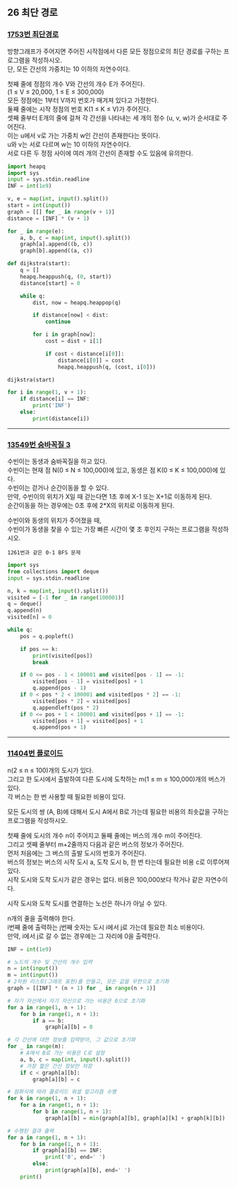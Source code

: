 ## 26 최단 경로

### [1753번 최단경로](https://www.acmicpc.net/problem/1753)

방향그래프가 주어지면 주어진 시작점에서 다른 모든 정점으로의 최단 경로를 구하는 프로그램을 작성하시오.  
단, 모든 간선의 가중치는 10 이하의 자연수이다.

첫째 줄에 정점의 개수 V와 간선의 개수 E가 주어진다.  
(1 ≤ V ≤ 20,000, 1 ≤ E ≤ 300,000)  
모든 정점에는 1부터 V까지 번호가 매겨져 있다고 가정한다.  
둘째 줄에는 시작 정점의 번호 K(1 ≤ K ≤ V)가 주어진다.  
셋째 줄부터 E개의 줄에 걸쳐 각 간선을 나타내는 세 개의 정수 (u, v, w)가 순서대로 주어진다.  
이는 u에서 v로 가는 가중치 w인 간선이 존재한다는 뜻이다.  
u와 v는 서로 다르며 w는 10 이하의 자연수이다.  
서로 다른 두 정점 사이에 여러 개의 간선이 존재할 수도 있음에 유의한다.

```python
import heapq
import sys
input = sys.stdin.readline
INF = int(1e9)

v, e = map(int, input().split())
start = int(input())
graph = [[] for _ in range(v + 1)]
distance = [INF] * (v + 1)

for _ in range(e):
    a, b, c = map(int, input().split())
    graph[a].append((b, c))
    graph[b].append((a, c))

def dijkstra(start):
    q = []
    heapq.heappush(q, (0, start))
    distance[start] = 0

    while q:
        dist, now = heapq.heappop(q)

        if distance[now] < dist:
            continue

        for i in graph[now]:
            cost = dist + i[1]

            if cost < distance[i[0]]:
                distance[i[0]] = cost
                heapq.heappush(q, (cost, i[0]))

dijkstra(start)

for i in range(1, v + 1):
    if distance[i] == INF:
        print('INF')
    else:
        print(distance[i])
```

---

### [13549번 숨바꼭질 3](https://www.acmicpc.net/problem/13549)

수빈이는 동생과 숨바꼭질을 하고 있다.  
수빈이는 현재 점 N(0 ≤ N ≤ 100,000)에 있고, 동생은 점 K(0 ≤ K ≤ 100,000)에 있다.  
수빈이는 걷거나 순간이동을 할 수 있다.  
만약, 수빈이의 위치가 X일 때 걷는다면 1초 후에 X-1 또는 X+1로 이동하게 된다.  
순간이동을 하는 경우에는 0초 후에 2\*X의 위치로 이동하게 된다.

수빈이와 동생의 위치가 주어졌을 때,  
수빈이가 동생을 찾을 수 있는 가장 빠른 시간이 몇 초 후인지 구하는 프로그램을 작성하시오.

```text
1261번과 같은 0-1 BFS 문제
```

```python
import sys
from collections import deque
input = sys.stdin.readline

n, k = map(int, input().split())
visited = [-1 for _ in range(100001)]
q = deque()
q.append(n)
visited[n] = 0

while q:
    pos = q.popleft()

    if pos == k:
        print(visited[pos])
        break

    if 0 <= pos - 1 < 100001 and visited[pos - 1] == -1:
        visited[pos - 1] = visited[pos] + 1
        q.append(pos - 1)
    if 0 < pos * 2 < 100001 and visited[pos * 2] == -1:
        visited[pos * 2] = visited[pos]
        q.appendleft(pos * 2)
    if 0 <= pos + 1 < 100001 and visited[pos + 1] == -1:
        visited[pos + 1] = visited[pos] + 1
        q.append(pos + 1)
```

---

### [11404번 플로이드](https://www.acmicpc.net/problem/11404)

n(2 ≤ n ≤ 100)개의 도시가 있다.  
그리고 한 도시에서 출발하여 다른 도시에 도착하는 m(1 ≤ m ≤ 100,000)개의 버스가 있다.  
각 버스는 한 번 사용할 때 필요한 비용이 있다.

모든 도시의 쌍 (A, B)에 대해서 도시 A에서 B로 가는데 필요한 비용의 최솟값을 구하는 프로그램을 작성하시오.

첫째 줄에 도시의 개수 n이 주어지고 둘째 줄에는 버스의 개수 m이 주어진다.  
그리고 셋째 줄부터 m+2줄까지 다음과 같은 버스의 정보가 주어진다.  
먼저 처음에는 그 버스의 출발 도시의 번호가 주어진다.  
버스의 정보는 버스의 시작 도시 a, 도착 도시 b, 한 번 타는데 필요한 비용 c로 이루어져 있다.  
시작 도시와 도착 도시가 같은 경우는 없다. 비용은 100,000보다 작거나 같은 자연수이다.

시작 도시와 도착 도시를 연결하는 노선은 하나가 아닐 수 있다.

n개의 줄을 출력해야 한다.  
i번째 줄에 출력하는 j번째 숫자는 도시 i에서 j로 가는데 필요한 최소 비용이다.  
만약, i에서 j로 갈 수 없는 경우에는 그 자리에 0을 출력한다.

```python
INF = int(1e9)

# 노드의 개수 및 간선의 개수 입력
n = int(input())
m = int(input())
# 2차원 리스트(그래프 표현)를 만들고, 모든 값을 무한으로 초기화
graph = [[INF] * (n + 1) for _ in range(n + 1)]

# 자기 자신에서 자기 자신으로 가는 비용은 0으로 초기화
for a in range(1, n + 1):
    for b in range(1, n + 1):
        if a == b:
            graph[a][b] = 0

# 각 간선에 대한 정보를 입력받아, 그 값으로 초기화
for _ in range(m):
    # A에서 B로 가는 비용은 C로 설정
    a, b, c = map(int, input().split())
    # 가장 짧은 간선 정보만 저장
    if c < graph[a][b]:
        graph[a][b] = c

# 점화식에 따라 플로이드 워셜 알고리즘 수행
for k in range(1, n + 1):
    for a in range(1, n + 1):
        for b in range(1, n + 1):
            graph[a][b] = min(graph[a][b], graph[a][k] + graph[k][b])

# 수행된 결과 출력
for a in range(1, n + 1):
    for b in range(1, n + 1):
        if graph[a][b] == INF:
            print('0', end=' ')
        else:
            print(graph[a][b], end=' ')
    print()
```
